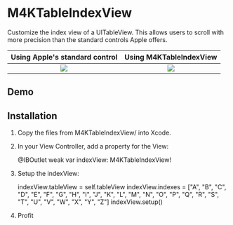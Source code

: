 # M4KTableIndexView
Customize the index view of a UITableView. This allows users to scroll with more precision than the standard controls Apple offers.


Using Apple's standard control | Using M4KTableIndexView
:-------------------------:|:-------------------------:
![](https://s3.amazonaws.com/stephenlindauer/blogs/table-index-view/index-old.gif) | ![](https://s3.amazonaws.com/stephenlindauer/blogs/table-index-view/new+index.gif)

## Demo

## Installation

1. Copy the files from M4KTableIndexView/ into Xcode.
2. In your View Controller, add a property for the View:

    @IBOutlet weak var indexView: M4KTableIndexView!

3. Setup the indexView:

    indexView.tableView = self.tableView
    indexView.indexes = ["A", "B", "C", "D", "E", "F", "G", "H", "I", "J", "K", "L", "M", "N", "O", "P", "Q", "R", "S", "T", "U", "V", "W", "X", "Y", "Z"]
    indexView.setup()
    
4. Profit


